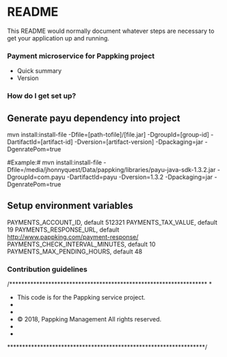 # README #

This README would normally document whatever steps are necessary to get your application up and running.

### Payment microservice for Pappking project ###

* Quick summary
* Version

### How do I get set up? ###


## Generate payu dependency into project ##

mvn install:install-file -Dfile=[path-tofile]/[file.jar] -DgroupId=[group-id] -DartifactId=[artifact-id] -Dversion=[artifact-version] -Dpackaging=jar -DgenratePom=true

#Example:# mvn install:install-file -Dfile=/media/jhonnyquest/Data/pappking/libraries/payu-java-sdk-1.3.2.jar -DgroupId=com.payu -DartifactId=payu -Dversion=1.3.2 -Dpackaging=jar -DgenratePom=true



## Setup environment variables ##

PAYMENTS_ACCOUNT_ID, default 512321
PAYMENTS_TAX_VALUE, default 19
PAYMENTS_RESPONSE_URL, default http://www.pappking.com/payment-response/
PAYMENTS_CHECK_INTERVAL_MINUTES, default 10
PAYMENTS_MAX_PENDING_HOURS, default 48

### Contribution guidelines ###

/******************************************************************
 *
 * This code is for the Pappking service project.
 *
 *
 * © 2018, Pappking Management All rights reserved.
 *
 *
 ******************************************************************/